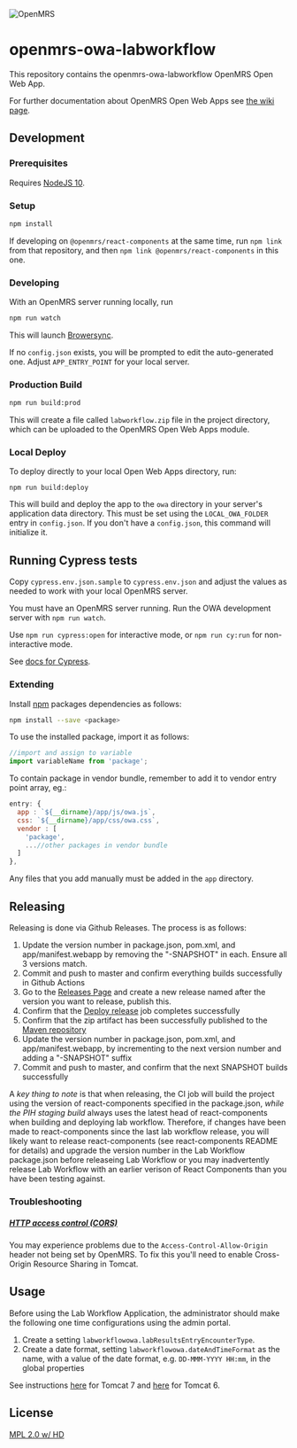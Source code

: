 <img src="https://cloud.githubusercontent.com/assets/668093/12567089/0ac42774-c372-11e5-97eb-00baf0fccc37.jpg" alt="OpenMRS"/>

# openmrs-owa-labworkflow

This repository contains the openmrs-owa-labworkflow OpenMRS Open Web App.

For further documentation about OpenMRS Open Web Apps see
[the wiki page](https://wiki.openmrs.org/display/docs/Open+Web+Apps+Module).

## Development

### Prerequisites

Requires [NodeJS 10](https://nodejs.org/en/download/package-manager/).

### Setup

```sh
npm install
```

If developing on `@openmrs/react-components` at the same time, run `npm link` from
that repository, and then `npm link @openmrs/react-components` in this one.

### Developing

With an OpenMRS server running locally, run

```sh
npm run watch
```

This will launch [Browersync](https://www.browsersync.io/).

If no `config.json` exists, you will be prompted to edit the auto-generated one.
Adjust `APP_ENTRY_POINT` for your local server.

### Production Build

````sh
npm run build:prod
````

This will create a file called `labworkflow.zip` file in the project directory,
which can be uploaded to the OpenMRS Open Web Apps module.

### Local Deploy

To deploy directly to your local Open Web Apps directory, run:

````
npm run build:deploy
````

This will build and deploy the app to the `owa` directory in your server's
application data directory. This must be set using the
`LOCAL_OWA_FOLDER` entry in `config.json`. If you don't have a `config.json`,
this command will initialize it.

## Running Cypress tests

Copy `cypress.env.json.sample` to `cypress.env.json` and adjust the values as
needed to work with your local OpenMRS server.

You must have an OpenMRS server running. Run the OWA development server with `npm run watch`.

Use `npm run cypress:open` for interactive mode, or `npm run cy:run` for non-interactive mode.

See [docs for Cypress](https://www.cypress.io/).

### Extending

Install [npm](http://npmjs.com/) packages dependencies as follows:

````sh
npm install --save <package>
````

To use the installed package, import it as follows:

````js
//import and assign to variable
import variableName from 'package';
````

To contain package in vendor bundle, remember to add it to vendor entry point array, eg.:

````js
entry: {
  app : `${__dirname}/app/js/owa.js`,
  css: `${__dirname}/app/css/owa.css`,
  vendor : [
    'package',
    ...//other packages in vendor bundle
  ]
},
````

Any files that you add manually must be added in the `app` directory.

## Releasing

Releasing is done via Github Releases.  The process is as follows:

1. Update the version number in package.json, pom.xml, and app/manifest.webapp by removing the "-SNAPSHOT" in each.  Ensure all 3 versions match.
2. Commit and push to master and confirm everything builds successfully in Github Actions
3. Go to the [Releases Page](https://github.com/openmrs/openmrs-owa-labworkflow/releases) and create a new release named after the version you want to release, publish this.
4. Confirm that the [Deploy release](https://github.com/openmrs/openmrs-owa-labworkflow/actions/workflows/release.yml) job completes successfully
5. Confirm that the zip artifact has been successfully published to the [Maven repository](https://openmrs.jfrog.io/ui/repos/tree/General/owa%2Forg%2Fopenmrs%2Fowa%2Flabworkflow)
6. Update the version number in package.json, pom.xml, and app/manifest.webapp, by incrementing to the next version number and adding a "-SNAPSHOT" suffix
7. Commit and push to master, and confirm that the next SNAPSHOT builds successfully

A *key thing to note* is that when releasing, the CI job will build the  project using the version of react-components
specified in the package.json, *while the PIH staging build* always uses the latest head of react-components
when building and deploying lab workflow.  Therefore, if changes have been made to react-components since
the last lab workflow release, you will likely want to release react-components (see react-components README for
details) and upgrade the version number in the Lab Workflow package.json before releaseing Lab Workflow or you
may inadvertently release Lab Workflow with an earlier verison of React Components than you have been testing
against.


### Troubleshooting

##### [HTTP access control (CORS)](https://developer.mozilla.org/en-US/docs/Web/HTTP/Access_control_CORS)

You may experience problems due to the `Access-Control-Allow-Origin` header not
being set by OpenMRS. To fix this you'll need to enable Cross-Origin Resource
Sharing in Tomcat.

## Usage
Before using the Lab Workflow Application, the administrator should make the following one time configurations using the admin portal.

1. Create a setting `labworkflowowa.labResultsEntryEncounterType`.
2. Create a date format, setting `labworkflowowa.dateAndTimeFormat` as the name, with a value of the date format, e.g. `DD-MMM-YYYY HH:mm`, in the global properties

See instructions [here](http://enable-cors.org/server_tomcat.html) for Tomcat 7 and [here](https://www.dforge.net/2013/09/16/enabling-cors-on-apache-tomcat-6/) for Tomcat 6.

## License

[MPL 2.0 w/ HD](http://openmrs.org/license/)
